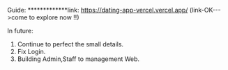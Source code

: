 Guide:
  *************link: https://dating-app-vercel.vercel.app/ (link-OK--->come to explore now !!)
  
In future:
  1. Continue to perfect the small details.
  2. Fix Login.
  3. Building Admin,Staff to management Web.

